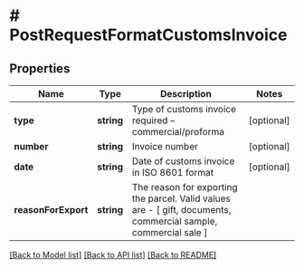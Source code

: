 # # PostRequestFormatCustomsInvoice

## Properties

Name | Type | Description | Notes
------------ | ------------- | ------------- | -------------
**type** | **string** | Type of customs invoice required – commercial/proforma | [optional]
**number** | **string** | Invoice number | [optional]
**date** | **string** | Date of customs invoice in ISO 8601 format | [optional]
**reasonForExport** | **string** | The reason for exporting the parcel. Valid values are - [ gift, documents, commercial sample, commercial sale ] |

[[Back to Model list]](../../README.md#models) [[Back to API list]](../../README.md#endpoints) [[Back to README]](../../README.md)
